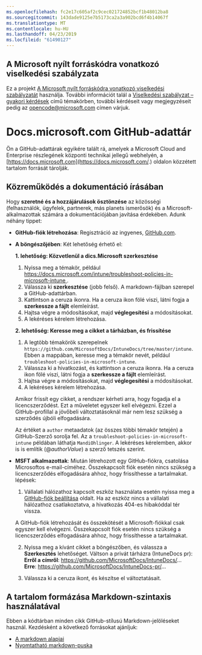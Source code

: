 ```yaml
---
ms.openlocfilehash: fc2e17c605af2c9cec021724852bcf1b48012ba8
ms.sourcegitcommit: 143dade9125e7b5173ca2a3a902bcd6f4b14067f
ms.translationtype: MT
ms.contentlocale: hu-HU
ms.lasthandoff: 04/23/2019
ms.locfileid: "61490127"
---
```

## <a name="microsoft-open-source-code-of-conduct"></a>A Microsoft nyílt forráskódra vonatkozó viselkedési szabályzata

Ez a projekt [A Microsoft nyílt forráskódra vonatkozó viselkedési szabályzatát](https://opensource.microsoft.com/codeofconduct/) használja.
További információt talál a [Viselkedési szabályzat – gyakori kérdések](https://opensource.microsoft.com/codeofconduct/faq/) című témakörben, további kérdéseit vagy megjegyzéseit pedig az [opencode@microsoft.com](mailto:opencode@microsoft.com) címen várjuk.

# <a name="docsmicrosoftcom-github-repository"></a>Docs.microsoft.com GitHub-adattár

Ön a GitHub-adattárak egyikére talált rá, amelyek a Microsoft Cloud and Enterprise részlegének központi technikai jellegű webhelyén, a [https://docs.microsoft.com](https://docs.microsoft.com/.) oldalon közzétett tartalom forrását tárolják.

## <a name="contribute-to-your-documentation"></a>Közreműködés a dokumentáció írásában
Hogy **szeretné és a hozzájárulások ösztönzése** az közösségi (felhasználók, ügyfelek, partnerek, más planets ismerősök) és a Microsoft-alkalmazottak számára a dokumentációjában javítása érdekében. Adunk néhány tippet:

* **GitHub-fiók létrehozása**: Regisztráció az ingyenes, [GitHub.com](https://www.github.com).

* **A böngészőjében**: Két lehetőség érhető el: 

    **1. lehetőség: Közvetlenül a dics.Microsoft szerkesztése**  
    1. Nyissa meg a témakör, például [ https://docs.microsoft.com/intune/troubleshoot-policies-in-microsoft-intune ](https://docs.microsoft.com/ntune/troubleshoot-policies-in-microsoft-intune). 
    2. Válassza ki **szerkesztése** (jobb felső). A markdown-fájlban szerepel a GitHub-adattárban.
    3. Kattintson a ceruza ikonra. Ha a ceruza ikon fölé viszi, látni fogja a **szerkessze a fájlt** elemleírást. 
    4. Hajtsa végre a módosításokat, majd **véglegesítési** a módosításokat. 
    5. A lekéréses kérelem létrehozása.
    
    **2. lehetőség: Keresse meg a cikket a tárházban, és frissítése**  
    1.  A legtöbb témakörök szerepelnek `https://github.com/MicrosoftDocs/IntuneDocs/tree/master/intune`. Ebben a mappában, keresse meg a témakör nevét, például `troubleshoot-policies-in-microsoft-intune`. 
    2. Válassza ki a hivatkozást, és kattintson a ceruza ikonra. Ha a ceruza ikon fölé viszi, látni fogja a **szerkessze a fájlt** elemleírást. 
    3. Hajtsa végre a módosításokat, majd **véglegesítési** a módosításokat. 
    4. A lekéréses kérelem létrehozása. 

  Amikor frissít egy cikket, a rendszer kérheti arra, hogy fogadja el a licencszerződést. Ezt a műveletet egyszer kell elvégezni. Ezzel a GitHub-profillal a jövőbeli változtatásoknál már nem lesz szükség a szerződés újbóli elfogadására. 
  
  Az értéket a `author` metaadatok (az összes többi témakör tetején) a GitHub-Szerző sorolja fel. Az a `troubleshoot-policies-in-microsoft-intune` példában láthatja `MandiOhlinger`. A lekéréses kérelemben, akkor is is említik (@*authorValue*) a szerző tetszés szerint.
  
* **MSFT alkalmazottak**: Miután létrehozott egy GitHub-fiókra, csatolása Microsoftos e-mail-címéhez. Összekapcsolt fiók esetén nincs szükség a licencszerződés elfogadására ahhoz, hogy frissíthesse a tartalmakat. lépések:

  1. Vállalati hálózathoz kapcsolt eszköz használata esetén nyissa meg a [GitHub-fiók beállítása](https://review.docs.microsoft.com/en-us/help/contribute/contribute-get-started-setup-github?branch=master) oldalt. Ha az eszköz nincs a vállalati hálózathoz csatlakoztatva, a hivatkozás 404-es hibakóddal tér vissza.
  
    A GitHub-fiók létrehozását és összekötését a Microsoft-fiókkal csak egyszer kell elvégezni. Összekapcsolt fiók esetén nincs szükség a licencszerződés elfogadására ahhoz, hogy frissíthesse a tartalmakat. 

  2. Nyissa meg a kívánt cikket a böngészőben, és válassza a **Szerkesztés** lehetőséget. Váltson a privát tárházra (IntuneDocs pr):  
    **Erről a címről**: https://github.com/MicrosoftDocs/IntuneDocs/...  
    **Erre**: https://github.com/MicrosoftDocs/IntuneDocs-pr/...
  
  3. Válassza ki a ceruza ikont, és készítse el változtatásait. 

## <a name="use-markdown-to-format-your-topic"></a>A tartalom formázása Markdown-szintaxis használatával
Ebben a kódtárban minden cikk GitHub-stílusú Markdown-jelöléseket használ. Kezdésként a következő forrásokat ajánljuk:

* [A markdown alapjai](https://help.github.com/articles/basic-writing-and-formatting-syntax/)
* [Nyomtatható markdown-puska](https://guides.github.com/pdfs/markdown-cheatsheet-online.pdf)
